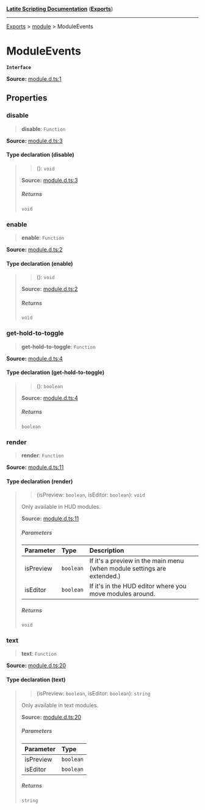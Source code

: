 [**Latite Scripting Documentation**](../../README.md) ([**Exports**](../../exports.md))

---

[Exports](../../exports.md) > [module](../index.md) > ModuleEvents

# ModuleEvents

**`Interface`**

**Source:** [module.d.ts:1](https://github.com/LatiteScripting/latitescripting.github.io/blob/d4523bf/definitions/module.d.ts#L1)

## Properties

### disable

> **disable**: `Function`

**Source:** [module.d.ts:3](https://github.com/LatiteScripting/latitescripting.github.io/blob/d4523bf/definitions/module.d.ts#L3)

#### Type declaration (disable)

> > (): `void`
>
> **Source:** [module.d.ts:3](https://github.com/LatiteScripting/latitescripting.github.io/blob/d4523bf/definitions/module.d.ts#L3)
>
> ##### Returns
>
> `void`

### enable

> **enable**: `Function`

**Source:** [module.d.ts:2](https://github.com/LatiteScripting/latitescripting.github.io/blob/d4523bf/definitions/module.d.ts#L2)

#### Type declaration (enable)

> > (): `void`
>
> **Source:** [module.d.ts:2](https://github.com/LatiteScripting/latitescripting.github.io/blob/d4523bf/definitions/module.d.ts#L2)
>
> ##### Returns
>
> `void`

### get-hold-to-toggle

> **get-hold-to-toggle**: `Function`

**Source:** [module.d.ts:4](https://github.com/LatiteScripting/latitescripting.github.io/blob/d4523bf/definitions/module.d.ts#L4)

#### Type declaration (get-hold-to-toggle)

> > (): `boolean`
>
> **Source:** [module.d.ts:4](https://github.com/LatiteScripting/latitescripting.github.io/blob/d4523bf/definitions/module.d.ts#L4)
>
> ##### Returns
>
> `boolean`

### render

> **render**: `Function`

**Source:** [module.d.ts:11](https://github.com/LatiteScripting/latitescripting.github.io/blob/d4523bf/definitions/module.d.ts#L11)

#### Type declaration (render)

> > (isPreview: `boolean`, isEditor: `boolean`): `void`
>
> Only available in HUD modules.
>
> **Source:** [module.d.ts:11](https://github.com/LatiteScripting/latitescripting.github.io/blob/d4523bf/definitions/module.d.ts#L11)
>
> ##### Parameters
>
> | Parameter | Type      | Description                                                             |
> | :-------- | :-------- | :---------------------------------------------------------------------- |
> | isPreview | `boolean` | If it's a preview in the main menu (when module settings are extended.) |
> | isEditor  | `boolean` | If it's in the HUD editor where you move modules around.                |
>
> ##### Returns
>
> `void`

### text

> **text**: `Function`

**Source:** [module.d.ts:20](https://github.com/LatiteScripting/latitescripting.github.io/blob/d4523bf/definitions/module.d.ts#L20)

#### Type declaration (text)

> > (isPreview: `boolean`, isEditor: `boolean`): `string`
>
> Only available in text modules.
>
> **Source:** [module.d.ts:20](https://github.com/LatiteScripting/latitescripting.github.io/blob/d4523bf/definitions/module.d.ts#L20)
>
> ##### Parameters
>
> | Parameter | Type      |
> | :-------- | :-------- |
> | isPreview | `boolean` |
> | isEditor  | `boolean` |
>
> ##### Returns
>
> `string`
